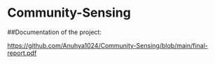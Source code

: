 # Community-Sensing

##Documentation of the project:

https://github.com/Anuhya1024/Community-Sensing/blob/main/final-report.pdf

